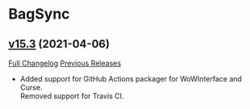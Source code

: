 # BagSync

## [v15.3](https://github.com/Xruptor/BagSync/tree/v15.3) (2021-04-06)
[Full Changelog](https://github.com/Xruptor/BagSync/compare/v15.1...v15.3) [Previous Releases](https://github.com/Xruptor/BagSync/releases)

- Added support for GitHub Actions packager for WoWInterface and Curse.  
    Removed support for Travis CI.  
